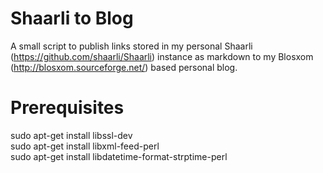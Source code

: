 Shaarli to Blog
===

A small script to publish links stored in my personal Shaarli (https://github.com/shaarli/Shaarli) instance as markdown to my Blosxom (http://blosxom.sourceforge.net/) based personal blog.

Prerequisites
==

sudo apt-get install libssl-dev  
sudo apt-get install libxml-feed-perl  
sudo apt-get install libdatetime-format-strptime-perl  

